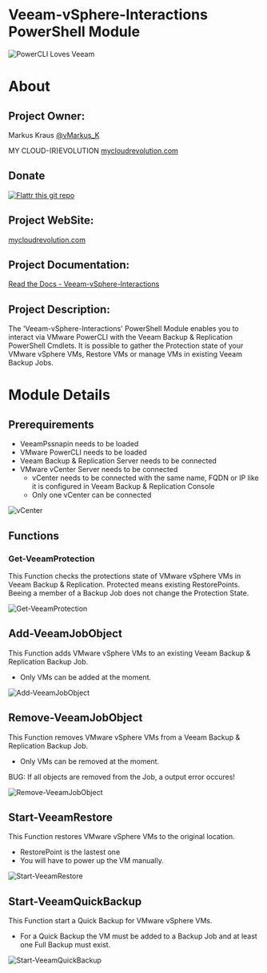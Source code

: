 Veeam-vSphere-Interactions PowerShell Module
=============
![PowerCLI Loves Veeam](/media/PowerCLI_loves_Veeam.png)

# About

## Project Owner:

Markus Kraus [@vMarkus_K](https://twitter.com/vMarkus_K)

MY CLOUD-(R)EVOLUTION [mycloudrevolution.com](http://mycloudrevolution.com/)

## Donate

[![Flattr this git repo](http://api.flattr.com/button/flattr-badge-large.png)](https://flattr.com/submit/auto?user_id=vMarkus_K&url=https://github.com/mycloudrevolution/Veeam-vSphere-Interactions&title=Veeam-vSphere-Interactions&language=Powershell&tags=github&category=software)

## Project WebSite:

[mycloudrevolution.com](http://mycloudrevolution.com/)

## Project Documentation:

[Read the Docs - Veeam-vSphere-Interactions](http://veeam-vsphere-interactions.readthedocs.io)

## Project Description:

The 'Veeam-vSphere-Interactions' PowerShell Module enables you to interact via VMware PowerCLI with the Veeam Backup & Replication PowerShell Cmdlets.
It is possible to gather the Protection state of your VMware vSphere VMs, Restore VMs or manage VMs in existing Veeam Backup Jobs.

# Module Details

## Prerequirements

* VeeamPssnapin needs to be loaded
* VMware PowerCLI needs to be loaded
* Veeam Backup & Replication Server needs to be connected
* VMware vCenter Server needs to be connected
    * vCenter needs to be connected with the same name, FQDN or IP like it is configured in Veeam Backup & Replication Console
    * Only one vCenter can be connected

![vCenter](/media/vCenter.png)
## Functions

### Get-VeeamProtection

This Function checks the protections state of VMware vSphere VMs in Veeam Backup & Replication.
Protected means existing RestorePoints. Beeing a member of a Backup Job does not change the Protection State.

![Get-VeeamProtection](/media/Get-VeeamProtection.png)

## Add-VeeamJobObject

This Function adds VMware vSphere VMs to an existing Veeam Backup & Replication Backup Job.

* Only VMs can be added at the moment.


![Add-VeeamJobObject](/media/Add-VeeamJobObject.png)

## Remove-VeeamJobObject

This Function removes VMware vSphere VMs from a Veeam Backup & Replication Backup Job.

* Only VMs can be removed at the moment.

BUG: If all objects are removed from the Job, a output error occures!


![Remove-VeeamJobObject](/media/Remove-VeeamJobObject.png)

## Start-VeeamRestore

This Function restores VMware vSphere VMs to the original location.

* RestorePoint is the lastest one
* You will have to power up the VM manually.


![Start-VeeamRestore](/media/Start-VeeamRestore.png)

## Start-VeeamQuickBackup

This Function start a Quick Backup for VMware vSphere VMs.

* For a Quick Backup the VM must be added to a Backup Job and at least one Full Backup must exist.

![Start-VeeamQuickBackup](/media/Start-VeeamQuickBackup.png)
